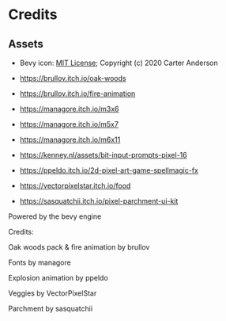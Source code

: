 # Credits

## Assets

* Bevy icon: [MIT License](licenses/Bevy_MIT_License.md); Copyright (c) 2020 Carter Anderson

* https://brullov.itch.io/oak-woods
* https://brullov.itch.io/fire-animation
* https://managore.itch.io/m3x6
* https://managore.itch.io/m5x7
* https://managore.itch.io/m6x11
* https://kenney.nl/assets/bit-input-prompts-pixel-16
* https://ppeldo.itch.io/2d-pixel-art-game-spellmagic-fx
* https://vectorpixelstar.itch.io/food
* https://sasquatchii.itch.io/pixel-parchment-ui-kit

Powered by
the bevy engine

Credits:

Oak woods pack &
fire animation
by brullov

Fonts
by managore

Explosion animation
by ppeldo

Veggies
by VectorPixelStar

Parchment
by sasquatchii
